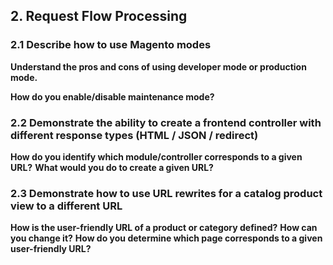 ## 2. Request Flow Processing 

### 2.1 Describe how to use Magento modes 

**Understand the pros and cons of using developer mode or production mode.**

**How do you enable/disable maintenance mode?**


### 2.2 Demonstrate the ability to create a frontend controller with different response types (HTML / JSON / redirect) 

**How do you identify which module/controller corresponds to a given URL?**
**What would you do to create a given URL?**

### 2.3 Demonstrate how to use URL rewrites for a catalog product view to a different URL 

**How is the user-friendly URL of a product or category defined?**
**How can you change it?**
**How do you determine which page corresponds to a given user-friendly URL?**
 
